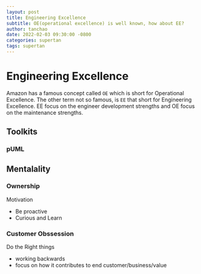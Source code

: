 ```yaml
---
layout: post
title: Engineering Excellence
subtitle: OE(operational excellence) is well known, how about EE?
author: tanchao
date: 2022-02-03 09:30:00 -0800
categories: supertan
tags: supertan
---
```


# Engineering Excellence

Amazon has a famous concept called `OE` which is short for Operational Excellence. The other term not so famous, is `EE` that short for Engineering Excellence. EE focus on the engineer development strengths and OE focus on the maintenance strengths.

## Toolkits

### pUML

## Mentalality

### Ownership

Motivation

- Be proactive
- Curious and Learn

### Customer Obssession

Do the Right things

- working backwards
- focus on how it contributes to end customer/business/value


